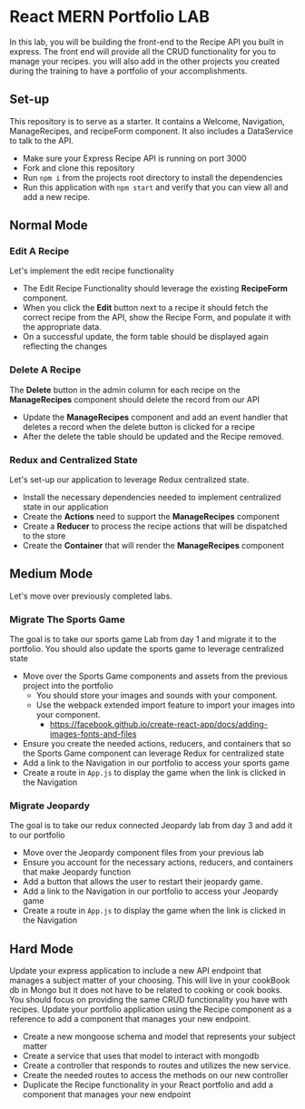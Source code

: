 # React MERN Portfolio LAB
In this lab, you will be building the front-end to the Recipe API you built in express. The front end will provide all the CRUD functionality for you to manage your recipes. you will also add in the other projects you created during the training to have a portfolio of your accomplishments.

## Set-up
This repository is to serve as a starter. It contains a Welcome, Navigation, ManageRecipes, and recipeForm component. It also includes a DataService to talk to the API. 

* Make sure your Express Recipe API is running on port 3000
* Fork and clone this repository 
* Run `npm i` from the projects root directory to install the dependencies
* Run this application with `npm start` and verify that you can view all and add a new recipe.

## Normal Mode

### Edit A Recipe
Let's implement the edit recipe functionality

* The Edit Recipe Functionality should leverage the existing **RecipeForm** component.
* When you click the **Edit** button next to a recipe it should fetch the correct recipe from the API, show the Recipe Form,
and populate it with the appropriate data.
* On a successful update, the form table should be displayed again reflecting the changes

### Delete A Recipe
The **Delete** button in the admin column for each recipe on the **ManageRecipes** component should delete the record from our API

* Update the **ManageRecipes** component and add an event handler that deletes a record when the delete button is clicked for a recipe
* After the delete the table should be updated and the Recipe removed.

### Redux and Centralized State
Let's set-up our application to leverage Redux centralized state.

* Install the necessary dependencies needed to implement centralized state in our application
* Create the **Actions** need to support the **ManageRecipes** component
* Create a **Reducer** to process the recipe actions that will be dispatched to the store
* Create the **Container** that will render the **ManageRecipes** component

## Medium Mode
Let's move over previously completed labs.

### Migrate The Sports Game
The goal is to take our sports game Lab from day 1 and migrate it to the portfolio. You should also update the sports game to leverage centralized state

* Move over the Sports Game components and assets from the previous project into the portfolio
    * You should store your images and sounds with your component.
    * Use the webpack extended import feature to import your images into your component.
        * <https://facebook.github.io/create-react-app/docs/adding-images-fonts-and-files>
* Ensure you create the needed actions, reducers, and containers that so the Sports Game component can leverage Redux for centralized state 
* Add a link to the Navigation in our portfolio to access your sports game
* Create a route in `App.js` to display the game when the link is clicked in the Navigation

### Migrate Jeopardy
The goal is to take our redux connected Jeopardy lab from day 3 and add it to our portfolio

* Move over the Jeopardy component files from your previous lab
* Ensure you account for the necessary actions, reducers, and containers that make Jeopardy function 
* Add a button that allows the user to restart their jeopardy game.
* Add a link to the Navigation in our portfolio to access your Jeopardy game
* Create a route in `App.js` to display the game when the link is clicked in the Navigation

## Hard Mode
Update your express application to include a new API endpoint that manages a subject matter of your choosing. This will live in your cookBook db in Mongo but it does not have to be related to cooking or cook books. You should focus on providing the same CRUD functionality you have with recipes. Update your portfolio application using the Recipe component as a reference to add a component that manages your new endpoint.

* Create a new mongoose schema and model that represents your subject matter
* Create a service that uses that model to interact with mongodb
* Create a controller that responds to routes and utilizes the new service.
* Create the needed routes to access the methods on our new controller
* Duplicate the Recipe functionality in your React portfolio and add a component that manages your new endpoint